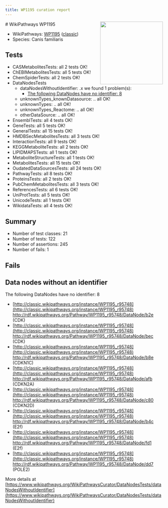 ```yaml
---
title: WP1195 curation report
---
```


<img style="float: right; width: 200px" src="https://upload.wikimedia.org/wikipedia/commons/thumb/8/83/Wplogo_with_text_500.png/640px-Wplogo_with_text_500.png" />
# WikiPathways WP1195

* WikiPathways: [WP1195](https://wikipathways.org/pathways/WP1195) ([classic](https://classic.wikipathways.org/instance/WP1195))
* Species: Canis familiaris
## Tests
* CASMetabolitesTests: all 2 tests OK!
* ChEBIMetabolitesTests: all 5 tests OK!
* ChemSpiderTests: all 2 tests OK!
* DataNodesTests
    * dataNodesWithoutIdentifier: .x we found 1 problem(s):
        * [The following DataNodes have no identifier: 8](#d2d32fa7)
    * unknownTypes_knownDatasource: .. all OK!
    * unknownTypes: .. all OK!
    * unknownTypes_Reactome: .. all OK!
    * otherDataSource: .. all OK!
* EnsemblTests: all 4 tests OK!
* GeneTests: all 5 tests OK!
* GeneralTests: all 15 tests OK!
* HMDBSecMetabolitesTests: all 3 tests OK!
* InteractionTests: all 9 tests OK!
* KEGGMetaboliteTests: all 2 tests OK!
* LIPIDMAPSTests: all 1 tests OK!
* MetaboliteStructureTests: all 1 tests OK!
* MetabolitesTests: all 15 tests OK!
* OudatedDataSourcesTests: all 24 tests OK!
* PathwayTests: all 8 tests OK!
* ProteinsTests: all 2 tests OK!
* PubChemMetabolitesTests: all 3 tests OK!
* ReferencesTests: all 6 tests OK!
* UniProtTests: all 5 tests OK!
* UnicodeTests: all 1 tests OK!
* WikidataTests: all 4 tests OK!


## Summary

* Number of test classes: 21
* Number of tests: 122
* Number of assertions: 245
* Number of fails: 1

## Fails

<a name="d2d32fa7" />

## Data nodes without an identifier

The following DataNodes have no identifier: 8

* [http://classic.wikipathways.org/instance/WP1195_r95748](http://classic.wikipathways.org/instance/WP1195_r95748) http://rdf.wikipathways.org/Pathway/WP1195_r95748/DataNode/b2e (CDK)
* [http://classic.wikipathways.org/instance/WP1195_r95748](http://classic.wikipathways.org/instance/WP1195_r95748) http://rdf.wikipathways.org/Pathway/WP1195_r95748/DataNode/bec (CDK)
* [http://classic.wikipathways.org/instance/WP1195_r95748](http://classic.wikipathways.org/instance/WP1195_r95748) http://rdf.wikipathways.org/Pathway/WP1195_r95748/DataNode/b8e (CDKN1C)
* [http://classic.wikipathways.org/instance/WP1195_r95748](http://classic.wikipathways.org/instance/WP1195_r95748) http://rdf.wikipathways.org/Pathway/WP1195_r95748/DataNode/afb (CDKN2A)
* [http://classic.wikipathways.org/instance/WP1195_r95748](http://classic.wikipathways.org/instance/WP1195_r95748) http://rdf.wikipathways.org/Pathway/WP1195_r95748/DataNode/c80 (CDKN2D)
* [http://classic.wikipathways.org/instance/WP1195_r95748](http://classic.wikipathways.org/instance/WP1195_r95748) http://rdf.wikipathways.org/Pathway/WP1195_r95748/DataNode/b4c (E2f)
* [http://classic.wikipathways.org/instance/WP1195_r95748](http://classic.wikipathways.org/instance/WP1195_r95748) http://rdf.wikipathways.org/Pathway/WP1195_r95748/DataNode/fd1 (E2f)
* [http://classic.wikipathways.org/instance/WP1195_r95748](http://classic.wikipathways.org/instance/WP1195_r95748) http://rdf.wikipathways.org/Pathway/WP1195_r95748/DataNode/dd7 (POLE2)


More details at [https://www.wikipathways.org/WikiPathwaysCurator/DataNodesTests/dataNodesWithoutIdentifier](https://www.wikipathways.org/WikiPathwaysCurator/DataNodesTests/dataNodesWithoutIdentifier)

